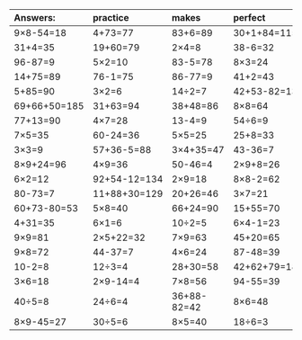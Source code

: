 | Answers: | practice | makes | perfect | ! |
| :--- | :--- | :--- | :--- | :--- |
| 9×8-54=18 | 4+73=77 | 83+6=89 | 30+1+84=115 | 75+46+39=160 | 
| 31+4=35 | 19+60=79 | 2×4=8 | 38-6=32 | 91-84=7 | 
| 96-87=9 | 5×2=10 | 83-5=78 | 8×3=24 | 8×3-18=6 | 
| 14+75=89 | 76-1=75 | 86-77=9 | 41+2=43 | 9×6=54 | 
| 5+85=90 | 3×2=6 | 14÷2=7 | 42+53-82=13 | 9×2+41=59 | 
| 69+66+50=185 | 31+63=94 | 38+48=86 | 8×8=64 | 9×3+82=109 | 
| 77+13=90 | 4×7=28 | 13-4=9 | 54÷6=9 | 6×4=24 | 
| 7×5=35 | 60-24=36 | 5×5=25 | 25+8=33 | 5×7=35 | 
| 3×3=9 | 57+36-5=88 | 3×4+35=47 | 43-36=7 | 48÷6=8 | 
| 8×9+24=96 | 4×9=36 | 50-46=4 | 2×9+8=26 | 82-52=30 | 
| 6×2=12 | 92+54-12=134 | 2×9=18 | 8×8-2=62 | 12+68=80 | 
| 80-73=7 | 11+88+30=129 | 20+26=46 | 3×7=21 | 6×7-1=41 | 
| 60+73-80=53 | 5×8=40 | 66+24=90 | 15+55=70 | 16÷2=8 | 
| 4+31=35 | 6×1=6 | 10÷2=5 | 6×4-1=23 | 34-30=4 | 
| 9×9=81 | 2×5+22=32 | 7×9=63 | 45+20=65 | 1+30=31 | 
| 9×8=72 | 44-37=7 | 4×6=24 | 87-48=39 | 31+65-32=64 | 
| 10-2=8 | 12÷3=4 | 28+30=58 | 42+62+79=183 | 28÷4=7 | 
| 3×6=18 | 2×9-14=4 | 7×8=56 | 94-55=39 | 8×4=32 | 
| 40÷5=8 | 24÷6=4 | 36+88-82=42 | 8×6=48 | 81-11=70 | 
| 8×9-45=27 | 30÷5=6 | 8×5=40 | 18÷6=3 | 6×9=54 | 
